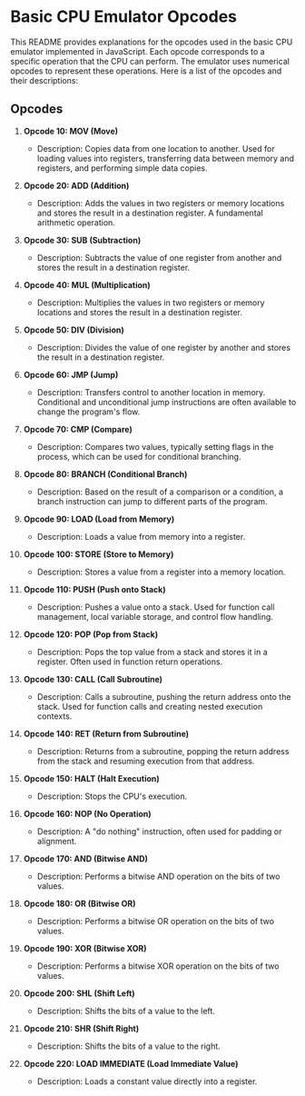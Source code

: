 # Basic CPU Emulator Opcodes

This README provides explanations for the opcodes used in the basic CPU emulator implemented in JavaScript. Each opcode corresponds to a specific operation that the CPU can perform. The emulator uses numerical opcodes to represent these operations. Here is a list of the opcodes and their descriptions:

## Opcodes

1. **Opcode 10: MOV (Move)**
   - Description: Copies data from one location to another. Used for loading values into registers, transferring data between memory and registers, and performing simple data copies.

2. **Opcode 20: ADD (Addition)**
   - Description: Adds the values in two registers or memory locations and stores the result in a destination register. A fundamental arithmetic operation.

3. **Opcode 30: SUB (Subtraction)**
   - Description: Subtracts the value of one register from another and stores the result in a destination register.

4. **Opcode 40: MUL (Multiplication)**
   - Description: Multiplies the values in two registers or memory locations and stores the result in a destination register.

5. **Opcode 50: DIV (Division)**
   - Description: Divides the value of one register by another and stores the result in a destination register.

6. **Opcode 60: JMP (Jump)**
   - Description: Transfers control to another location in memory. Conditional and unconditional jump instructions are often available to change the program's flow.

7. **Opcode 70: CMP (Compare)**
   - Description: Compares two values, typically setting flags in the process, which can be used for conditional branching.

8. **Opcode 80: BRANCH (Conditional Branch)**
   - Description: Based on the result of a comparison or a condition, a branch instruction can jump to different parts of the program.

9. **Opcode 90: LOAD (Load from Memory)**
   - Description: Loads a value from memory into a register.

10. **Opcode 100: STORE (Store to Memory)**
    - Description: Stores a value from a register into a memory location.

11. **Opcode 110: PUSH (Push onto Stack)**
    - Description: Pushes a value onto a stack. Used for function call management, local variable storage, and control flow handling.

12. **Opcode 120: POP (Pop from Stack)**
    - Description: Pops the top value from a stack and stores it in a register. Often used in function return operations.

13. **Opcode 130: CALL (Call Subroutine)**
    - Description: Calls a subroutine, pushing the return address onto the stack. Used for function calls and creating nested execution contexts.

14. **Opcode 140: RET (Return from Subroutine)**
    - Description: Returns from a subroutine, popping the return address from the stack and resuming execution from that address.

15. **Opcode 150: HALT (Halt Execution)**
    - Description: Stops the CPU's execution.

16. **Opcode 160: NOP (No Operation)**
    - Description: A "do nothing" instruction, often used for padding or alignment.

17. **Opcode 170: AND (Bitwise AND)**
    - Description: Performs a bitwise AND operation on the bits of two values.

18. **Opcode 180: OR (Bitwise OR)**
    - Description: Performs a bitwise OR operation on the bits of two values.

19. **Opcode 190: XOR (Bitwise XOR)**
    - Description: Performs a bitwise XOR operation on the bits of two values.

20. **Opcode 200: SHL (Shift Left)**
    - Description: Shifts the bits of a value to the left.

21. **Opcode 210: SHR (Shift Right)**
    - Description: Shifts the bits of a value to the right.

22. **Opcode 220: LOAD IMMEDIATE (Load Immediate Value)**
    - Description: Loads a constant value directly into a register.

